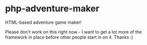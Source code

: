 php-adventure-maker
===================

HTML-based adventure game maker!

Please don't work on this right now - I want to get a lot more of the framework in place before other people start in on it. Thanks :)